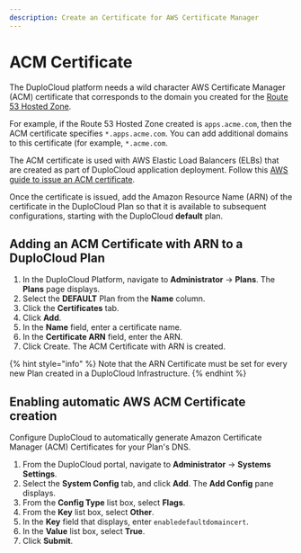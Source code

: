 ```yaml
---
description: Create an Certificate for AWS Certificate Manager
---
```


# ACM Certificate

The DuploCloud platform needs a wild character AWS Certificate Manager (ACM) certificate that corresponds to the domain you created for the [Route 53 Hosted Zone](route-53-hosted-zone.md).&#x20;

For example, if the Route 53 Hosted Zone created is `apps.acme.com`, then the ACM certificate specifies `*.apps.acme.com`. You can add additional domains to this certificate (for example,  `*.acme.com`.

The ACM certificate is used with AWS Elastic Load Balancers (ELBs) that are created as part of DuploCloud application deployment. Follow this [AWS guide to issue an ACM certificate](https://docs.aws.amazon.com/acm/latest/userguide/gs-acm-request-public.html#request-public-console).&#x20;

Once the certificate is issued, add the Amazon Resource Name (ARN) of the certificate in the DuploCloud Plan so that it is available to subsequent configurations, starting with the DuploCloud **default** plan.&#x20;

## Adding an ACM Certificate with ARN to a DuploCloud Plan

1. In the DuploCloud Platform, navigate to **Administrator** -> **Plans**. The **Plans** page displays.
2. Select the **DEFAULT** Plan from the **Name** column.
3. Click the **Certificates** tab.
4. Click **Add**.
5. In the **Name** field, enter a certificate name.
6. In the **Certificate ARN** field, enter the ARN.
7. Click Create. The ACM Certificate with ARN is created.

{% hint style="info" %}
Note that the ARN Certificate must be set for every new Plan created in a DuploCloud Infrastructure.
{% endhint %}

## Enabling automatic AWS ACM Certificate creation

Configure DuploCloud to automatically generate Amazon Certificate Manager (ACM) Certificates for your Plan's DNS.

1. From the DuploCloud portal, navigate to **Administrator** -> **Systems Settings**.
2. Select the **System Config** tab, and click **Add**. The **Add Config** pane displays.
3. From the **Config Type** list box, select **Flags**.
4. From the **Key** list box, select **Other**.&#x20;
5. In the **Key** field that displays, enter `enabledefaultdomaincert`.
6. In the **Value** list box, select **True**.&#x20;
7. Click **Submit**.

